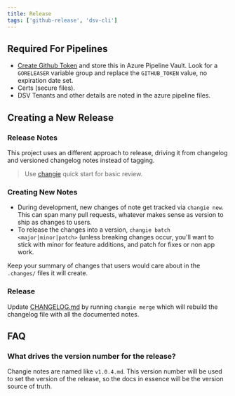 ```yaml
---
title: Release
tags: ['github-release', 'dsv-cli']
---
```


## Required For Pipelines

- [Create Github Token](https://github.com/settings/tokens/new?description=org-goreleaser&scopes=admin:repo,read:org,write:discussion) and store this in Azure Pipeline Vault.
  Look for a `GORELEASER` variable group and replace the `GITHUB_TOKEN` value, no expiration date set.
- Certs (secure files).
- DSV Tenants and other details are noted in the azure pipeline files.

## Creating a New Release

### Release Notes

This project uses an different approach to release, driving it from changelog and versioned changelog notes instead of tagging.

> Use [changie](https://changie.dev/guide/quick-start/) quick start for basic review.

### Creating New Notes

- During development, new changes of note get tracked via `changie new`. This can span many pull requests, whatever makes sense as version to ship as changes to users.
- To release the changes into a version, `changie batch <major|minor|patch>` (unless breaking changes occur, you'll want to stick with minor for feature additions, and patch for fixes or non app work.

Keep your summary of changes that users would care about in the `.changes/` files it will create.

### Release

Update [CHANGELOG.md](CHANGELOG.md) by running `changie merge` which will rebuild the changelog file with all the documented notes.

## FAQ

### What drives the version number for the release?

Changie notes are named like `v1.0.4.md`.
This version number will be used to set the version of the release, so the docs in essence will be the version source of truth.
